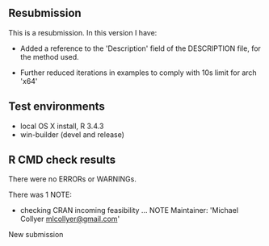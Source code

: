 ## Resubmission
This is a resubmission. In this version I have:

* Added a reference to the 'Description' field of the DESCRIPTION file, for the method used.

* Further reduced iterations in examples to comply with 10s limit for arch 'x64'

## Test environments
* local OS X install, R 3.4.3
* win-builder (devel and release)

## R CMD check results
There were no ERRORs or WARNINGs. 

There was 1 NOTE:

* checking CRAN incoming feasibility ... NOTE
Maintainer: 'Michael Collyer <mlcollyer@gmail.com>'

New submission


